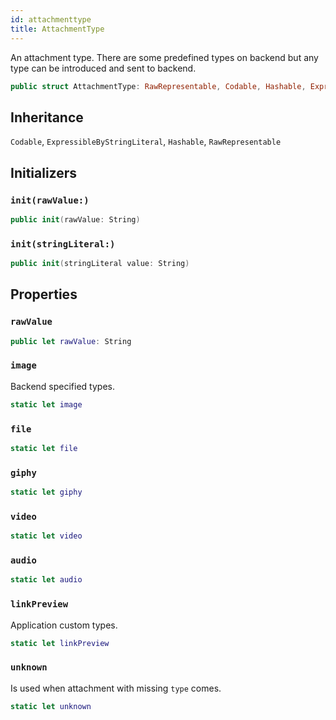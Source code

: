 ```yaml
---
id: attachmenttype 
title: AttachmentType
--- 
```


An attachment type.
There are some predefined types on backend but any type can be introduced and sent to backend.

``` swift
public struct AttachmentType: RawRepresentable, Codable, Hashable, ExpressibleByStringLiteral 
```

## Inheritance

`Codable`, `ExpressibleByStringLiteral`, `Hashable`, `RawRepresentable`

## Initializers

### `init(rawValue:)`

``` swift
public init(rawValue: String) 
```

### `init(stringLiteral:)`

``` swift
public init(stringLiteral value: String) 
```

## Properties

### `rawValue`

``` swift
public let rawValue: String
```

### `image`

Backend specified types.

``` swift
static let image 
```

### `file`

``` swift
static let file 
```

### `giphy`

``` swift
static let giphy 
```

### `video`

``` swift
static let video 
```

### `audio`

``` swift
static let audio 
```

### `linkPreview`

Application custom types.

``` swift
static let linkPreview 
```

### `unknown`

Is used when attachment with missing `type` comes.

``` swift
static let unknown 
```
